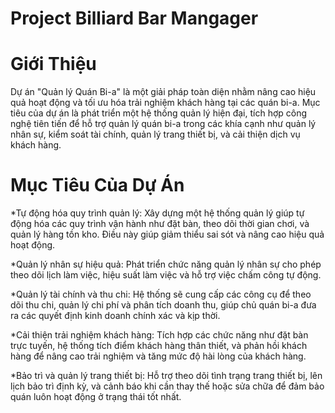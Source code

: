 # Project Billiard Bar Mangager
# Giới Thiệu 
Dự án "Quản lý Quán Bi-a" là một giải pháp toàn diện nhằm nâng cao hiệu quả hoạt động và tối ưu hóa trải nghiệm khách hàng tại các quán bi-a. Mục tiêu của dự án là phát triển một hệ thống quản lý hiện đại, tích hợp công nghệ tiên tiến để hỗ trợ quản lý quán bi-a trong các khía cạnh như quản lý nhân sự, kiểm soát tài chính, quản lý trang thiết bị, và cải thiện dịch vụ khách hàng.
# Mục Tiêu Của Dự Án
*Tự động hóa quy trình quản lý: Xây dựng một hệ thống quản lý giúp tự động hóa các quy trình vận hành như đặt bàn, theo dõi thời gian chơi, và quản lý hàng tồn kho. Điều này giúp giảm thiểu sai sót và nâng cao hiệu quả hoạt động.

*Quản lý nhân sự hiệu quả: Phát triển chức năng quản lý nhân sự cho phép theo dõi lịch làm việc, hiệu suất làm việc và hỗ trợ việc chấm công tự động.

*Quản lý tài chính và thu chi: Hệ thống sẽ cung cấp các công cụ để theo dõi thu chi, quản lý chi phí và phân tích doanh thu, giúp chủ quán bi-a đưa ra các quyết định kinh doanh chính xác và kịp thời.

*Cải thiện trải nghiệm khách hàng: Tích hợp các chức năng như đặt bàn trực tuyến, hệ thống tích điểm khách hàng thân thiết, và phản hồi khách hàng để nâng cao trải nghiệm và tăng mức độ hài lòng của khách hàng.

*Bảo trì và quản lý trang thiết bị: Hỗ trợ theo dõi tình trạng trang thiết bị, lên lịch bảo trì định kỳ, và cảnh báo khi cần thay thế hoặc sửa chữa để đảm bảo quán luôn hoạt động ở trạng thái tốt nhất.
